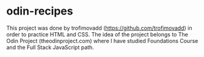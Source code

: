 # odin-recipes

This project was done by trofimovadd (https://github.com/trofimovadd) in order to practice HTML and CSS. The idea of the project belongs to The Odin Project (theodinproject.com) where I have studied Foundations Course and the Full Stack JavaScript path.